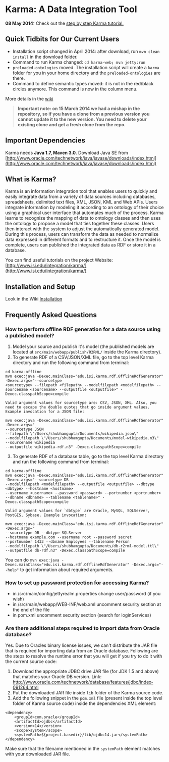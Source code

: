Karma: A Data Integration Tool
================================

**08 May 2014:** Check out the [step by step Karma tutorial.](https://github.com/InformationIntegrationGroup/karma-step-by-step)

## Quick Tidbits for Our Current Users
- Installation script changed in April 2014: after download, run `mvn clean install` in the download folder.
- Command to run Karma changed: `cd karma-web; mvn jetty:run`
- `preloaded-ontologies` moved. The installation script will create a `karma` folder for you in your home directory and the `preloaded-ontologies` are there.
- Command to define semantic types moved: it is not in the red/black circles anymore. This command is now in the column menu.

More details in the [wiki](https://github.com/InformationIntegrationGroup/Web-Karma/wiki)

> **Important note: on 15 March 2014 we had a mishap in the repository, so if you have a clone from a previous version you cannot update it to the new version. You need to delete your existing clone and get a fresh clone from the repo.** 

## Important Dependencies
Karma needs **Java 1.7, Maven 3.0**. Download Java SE from [http://www.oracle.com/technetwork/java/javase/downloads/index.html](http://www.oracle.com/technetwork/java/javase/downloads/index.html)

## What is Karma?

Karma is an information integration tool that enables users to quickly and easily integrate data from a variety of data sources including databases, spreadsheets, delimited text files, XML, JSON, KML and Web APIs. Users integrate information by modeling it according to an ontology of their choice using a graphical user interface that automates much of the process. Karma learns to recognize the mapping of data to ontology classes and then uses the ontology to propose a model that ties together these classes. Users then interact with the system to adjust the automatically generated model. During this process, users can transform the data as needed to normalize data expressed in different formats and to restructure it. Once the model is complete, users can published the integrated data as RDF or store it in a database.

You can find useful tutorials on the project Website: [http://www.isi.edu/integration/karma/](http://www.isi.edu/integration/karma/)

## Installation and Setup ##

Look in the Wiki [Installation](https://github.com/InformationIntegrationGroup/Web-Karma/wiki/Installation)

## Frequently Asked Questions ##
### How to perform offline RDF generation for a data source using a published model? ###
1. Model your source and publish it's model (the published models are located at `src/main/webapp/publish/R2RML/` inside the Karma directory).
2. To generate RDF of a CSV/JSON/XML file, go to the top level Karma directory and run the following command from terminal:
```
cd karma-offline
mvn exec:java -Dexec.mainClass="edu.isi.karma.rdf.OfflineRdfGenerator" -Dexec.args="--sourcetype 
<sourcetype> --filepath <filepath> --modelfilepath <modelfilepath> --sourcename <sourcename> --outputfile <outputfile>" -Dexec.classpathScope=compile
```

	Valid argument values for sourcetype are: CSV, JSON, XML. Also, you need to escape the double quotes that go inside argument values. Example invocation for a JSON file:
```	
mvn exec:java -Dexec.mainClass="edu.isi.karma.rdf.OfflineRdfGenerator" -Dexec.args="
--sourcetype JSON 
--filepath \"/Users/shubhamgupta/Documents/wikipedia.json\" 
--modelfilepath \"/Users/shubhamgupta/Documents/model-wikipedia.n3\"
--sourcename wikipedia
--outputfile wikipedia-rdf.n3" -Dexec.classpathScope=compile
```
3. To generate RDF of a database table, go to the top level Karma directory and run the following command from terminal:
```
cd karma-offline
mvn exec:java -Dexec.mainClass="edu.isi.karma.rdf.OfflineRdfGenerator" -Dexec.args="--sourcetype DB
--modelfilepath <modelfilepath> --outputfile <outputfile> --dbtype <dbtype> --hostname <hostname> 
--username <username> --password <password> --portnumber <portnumber> --dbname <dbname> --tablename <tablename>" -Dexec.classpathScope=compile
```
	Valid argument values for `dbtype` are Oracle, MySQL, SQLServer, PostGIS, Sybase. Example invocation:
```
mvn exec:java -Dexec.mainClass="edu.isi.karma.rdf.OfflineRdfGenerator" -Dexec.args="
--sourcetype DB --dbtype SQLServer 
--hostname example.com --username root --password secret 
--portnumber 1433 --dbname Employees --tablename Person 
--modelfilepath \"/Users/shubhamgupta/Documents/db-r2rml-model.ttl\"
--outputfile db-rdf.n3" -Dexec.classpathScope=compile
```

You can do `mvn exec:java -Dexec.mainClass="edu.isi.karma.rdf.OfflineRdfGenerator" -Dexec.args="--help"` to get information about required arguments.

### How to set up password protection for accessing Karma? ###
- in /src/main/config/jettyrealm.properties change user/password (if you wish)
- in /src/main/webapp/WEB-INF/web.xml uncomment security section at the end of the file
- in pom.xml uncomment security section (search for loginServices)

### Are there additional steps required to import data from Oracle database? ###
Yes. Due to Oracles binary license issues, we can't distribute the JAR file that is required for importing data from an Oracle database. Following are the steps to resolve the runtime error that you will get if you try to do it with the current source code:

1. Download the appropriate JDBC drive JAR file (for JDK 1.5 and above) that matches your Oracle DB version. Link: http://www.oracle.com/technetwork/database/features/jdbc/index-091264.html
2. Put the downloaded JAR file inside `lib` folder of the Karma source code. 
3. Add the following snippet in the `pom.xml` file (present inside the top level folder of Karma source code) inside the dependencies XML element: 

```
<dependency> 
    <groupId>com.oracle</groupId> 
    <artifactId>ojdbc</artifactId> 
    <version>14</version> 
    <scope>system</scope> 
    <systemPath>${project.basedir}/lib/ojdbc14.jar</systemPath> 
</dependency> 
```
Make sure that the filename mentioned in the `systemPath` element matches with your downloaded JAR file.
